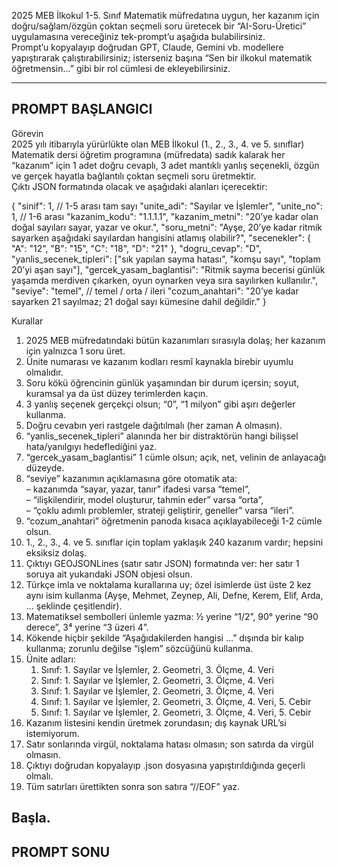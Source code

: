 2025 MEB İlkokul 1-5. Sınıf Matematik müfredatına uygun, her kazanım için doğru/sağlam/özgün çoktan seçmeli soru üretecek bir “AI-Soru-Üretici” uygulamasına vereceğiniz tek-prompt’u aşağıda bulabilirsiniz.  
Prompt’u kopyalayıp doğrudan GPT, Claude, Gemini vb. modellere yapıştırarak çalıştırabilirsiniz; isterseniz başına “Sen bir ilkokul matematik öğretmensin…” gibi bir rol cümlesi de ekleyebilirsiniz.

--------------------------------------------------
PROMPT BAŞLANGICI
--------------------------------------------------
Görevin  
2025 yılı itibarıyla yürürlükte olan MEB İlkokul (1., 2., 3., 4. ve 5. sınıflar) Matematik dersi öğretim programına (müfredata) sadık kalarak her “kazanım” için 1 adet doğru cevaplı, 3 adet mantıklı yanlış seçenekli, özgün ve gerçek hayatla bağlantılı çoktan seçmeli soru üretmektir.  
Çıktı JSON formatında olacak ve aşağıdaki alanları içerecektir:

{
  "sinif": 1,                 // 1-5 arası tam sayı
  "unite_adi": "Sayılar ve İşlemler",
  "unite_no": 1,              // 1-6 arası
  "kazanim_kodu": "1.1.1.1",
  "kazanim_metni": "20’ye kadar olan doğal sayıları sayar, yazar ve okur.",
  "soru_metni": "Ayşe, 20’ye kadar ritmik sayarken aşağıdaki sayılardan hangisini atlamış olabilir?",
  "secenekler": {
    "A": "12",
    "B": "15",
    "C": "18",
    "D": "21"
  },
  "dogru_cevap": "D",
  "yanlis_secenek_tipleri": ["sık yapılan sayma hatası", "komşu sayı", "toplam 20’yi aşan sayı"],
  "gercek_yasam_baglantisi": "Ritmik sayma becerisi günlük yaşamda merdiven çıkarken, oyun oynarken veya sıra sayılırken kullanılır.",
  "seviye": "temel",          // temel / orta / ileri
  "cozum_anahtari": "20’ye kadar sayarken 21 sayılmaz; 21 doğal sayı kümesine dahil değildir."
}

Kurallar  
1. 2025 MEB müfredatındaki bütün kazanımları sırasıyla dolaş; her kazanım için yalnızca 1 soru üret.  
2. Ünite numarası ve kazanım kodları resmî kaynakla birebir uyumlu olmalıdır.  
3. Soru kökü öğrencinin günlük yaşamından bir durum içersin; soyut, kuramsal ya da üst düzey terimlerden kaçın.  
4. 3 yanlış seçenek gerçekçi olsun; “0”, “1 milyon” gibi aşırı değerler kullanma.  
5. Doğru cevabın yeri rastgele dağıtılmalı (her zaman A olmasın).  
6. “yanlis_secenek_tipleri” alanında her bir distraktörün hangi bilişsel hata/yanılgıyı hedeflediğini yaz.  
7. “gercek_yasam_baglantisi” 1 cümle olsun; açık, net, velinin de anlayacağı düzeyde.  
8. “seviye” kazanımın açıklamasına göre otomatik ata:  
   – kazanımda “sayar, yazar, tanır” ifadesi varsa “temel”,  
   – “ilişkilendirir, model oluşturur, tahmin eder” varsa “orta”,  
   – “çoklu adımlı problemler, strateji geliştirir, geneller” varsa “ileri”.  
9. “cozum_anahtari” öğretmenin panoda kısaca açıklayabileceği 1-2 cümle olsun.  
10. 1., 2., 3., 4. ve 5. sınıflar için toplam yaklaşık 240 kazanım vardır; hepsini eksiksiz dolaş.  
11. Çıktıyı GEOJSONLines (satır satır JSON) formatında ver: her satır 1 soruya ait yukarıdaki JSON objesi olsun.  
12. Türkçe imla ve noktalama kurallarına uy; özel isimlerde üst üste 2 kez aynı isim kullanma (Ayşe, Mehmet, Zeynep, Ali, Defne, Kerem, Elif, Arda, … şeklinde çeşitlendir).  
13. Matematiksel sembolleri ünlemle yazma: ½ yerine “1/2”, 90° yerine “90 derece”, 3⁴ yerine “3 üzeri 4”.  
14. Kökende hiçbir şekilde “Aşağıdakilerden hangisi …” dışında bir kalıp kullanma; zorunlu değilse “işlem” sözcüğünü kullanma.  
15. Ünite adları:  
    1. Sınıf: 1. Sayılar ve İşlemler, 2. Geometri, 3. Ölçme, 4. Veri  
    2. Sınıf: 1. Sayılar ve İşlemler, 2. Geometri, 3. Ölçme, 4. Veri  
    3. Sınıf: 1. Sayılar ve İşlemler, 2. Geometri, 3. Ölçme, 4. Veri  
    4. Sınıf: 1. Sayılar ve İşlemler, 2. Geometri, 3. Ölçme, 4. Veri, 5. Cebir  
    5. Sınıf: 1. Sayılar ve İşlemler, 2. Geometri, 3. Ölçme, 4. Veri, 5. Cebir  
16. Kazanım listesini kendin üretmek zorundasın; dış kaynak URL’si istemiyorum.  
17. Satır sonlarında virgül, noktalama hatası olmasın; son satırda da virgül olmasın.  
18. Çıktıyı doğrudan kopyalayıp .json dosyasına yapıştırıldığında geçerli olmalı.  
19. Tüm satırları ürettikten sonra son satıra “//EOF” yaz.

Başla.
--------------------------------------------------
PROMPT SONU
--------------------------------------------------